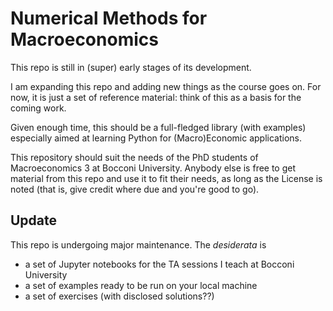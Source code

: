 # Numerical Methods for Macroeconomics

This repo is still in (super) early stages of its development.

I am expanding this repo and adding new things as the course goes on.
For now, it is just a set of reference material: think of this as a basis for the coming work.

Given enough time, this should be a full-fledged library (with examples) especially aimed at learning Python for (Macro)Economic applications.

This repository should suit the needs of the PhD students of Macroeconomics 3 at Bocconi University.
Anybody else is free to get material from this repo and use it to fit their needs, as long as the License is noted (that is, give credit where due and you're good to go).


## Update

This repo is undergoing major maintenance.
The _desiderata_ is

- a set of Jupyter notebooks for the TA sessions I teach at Bocconi University
- a set of examples ready to be run on your local machine
- a set of exercises (with disclosed solutions??)
